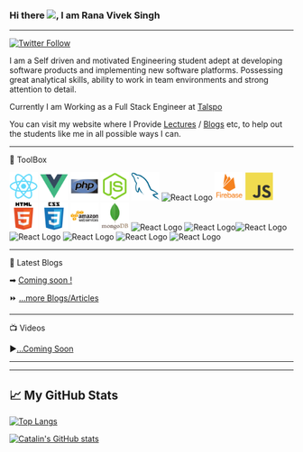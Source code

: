 ### Hi there <img src="https://raw.githubusercontent.com/MartinHeinz/MartinHeinz/master/wave.gif" width="30px">, I am Rana Vivek Singh

---
[![Twitter Follow](https://img.shields.io/twitter/follow/RANARVS?label=Follow%20me%20on%20twitter&style=social)](https://twitter.com/RANARVS)



I am a Self driven and motivated Engineering student adept at developing software products and
implementing new software platforms. Possessing great analytical skills, ability to work in team environments and strong attention to detail.

Currently I am Working as a Full Stack Engineer at [Talspo](www.talspo.com)

You can visit my website where I Provide [Lectures](www.meetind.me) / [Blogs](www.meetind.me) etc, to help out the students like me in all possible ways I can.

---
🧰 ToolBox

<img src ="https://github.com/devicons/devicon/blob/master/icons/react/react-original.svg" alt = "React Logo" width ="50" height ="50"/> <img src ="https://github.com/devicons/devicon/blob/master/icons/vuejs/vuejs-original.svg" alt = "React Logo" width ="50" height ="50"/>  <img src ="https://github.com/devicons/devicon/blob/master/icons/php/php-original.svg" alt = "React Logo" width ="50" height ="50"/>   <img src ="https://github.com/devicons/devicon/blob/master/icons/nodejs/nodejs-original.svg" alt = "React Logo" width ="50" height ="50"/>    <img src ="https://github.com/devicons/devicon/blob/master/icons/mysql/mysql-original.svg" alt = "React Logo" width ="50" height ="50"/>   <img src="https://cdn.worldvectorlogo.com/logos/next-1.svg" alt = "React Logo" width ="50" height ="50"/>      <img src ="https://github.com/devicons/devicon/blob/master/icons/firebase/firebase-plain-wordmark.svg" alt = "React Logo" width ="50" height ="50"/>     <img src ="https://github.com/devicons/devicon/blob/master/icons/javascript/javascript-original.svg" alt = "React Logo" width ="50" height ="50"/>  <img src ="https://github.com/devicons/devicon/blob/master/icons/html5/html5-original-wordmark.svg" alt = "React Logo" width ="50" height ="50"/>  <img src ="https://github.com/devicons/devicon/blob/master/icons/css3/css3-original-wordmark.svg" alt = "React Logo" width ="50" height ="50"/>   <img src ="https://github.com/devicons/devicon/blob/master/icons/amazonwebservices/amazonwebservices-original-wordmark.svg" alt = "React Logo" width ="50" height ="50"/>     <img src ="https://github.com/devicons/devicon/blob/master/icons/mongodb/mongodb-original-wordmark.svg" alt = "React Logo" width ="50" height ="50"/> <img src ="https://cdn.worldvectorlogo.com/logos/express-109.svg" alt = "React Logo" width ="50" height ="50"/> <img src ="https://cdn.worldvectorlogo.com/logos/microsoft-azure-3.svg" alt = "React Logo" width ="50" height ="50"/><img src ="https://cdn.worldvectorlogo.com/logos/debian-2.svg" alt = "React Logo" width ="50" height ="50"/> <img src ="https://cdn.worldvectorlogo.com/logos/bootstrap-4.svg" alt = "React Logo" width ="50" height ="50"/> <img src ="https://cdn.worldvectorlogo.com/logos/sass-1.svg" alt = "React Logo" width ="50" height ="50"/> <img src ="https://cdn.worldvectorlogo.com/logos/c.svg" alt = "React Logo" width ="50" height ="50"/> <img src ="https://cdn.worldvectorlogo.com/logos/docker.svg" alt = "React Logo" width ="50" height ="50"/>

---

📕 Latest Blogs

➡ [Coming soon !](www.meetind.me)

⏩ [...more Blogs/Articles](www.meetind.me)


---
📺 Videos

▶[...Coming Soon](www.meetind.me)


---

---

## &#x1f4c8; My GitHub Stats

[![Top Langs](https://github-readme-stats.vercel.app/api/top-langs/?username=Ranaviveksingh&hide=java,html,css&theme=radical)](https://github.com/anuraghazra/github-readme-stats)

[![Catalin's GitHub stats](https://github-readme-stats.vercel.app/api?username=Ranaviveksingh&theme=radical)](https://github.com/anuraghazra/github-readme-stats)



<!--
**Ranaviveksingh/Ranaviveksingh** is a ✨ _special_ ✨ repository because its `README.md` (this file) appears on your GitHub profile.

Here are some ideas to get you started:

- 🔭 I’m currently working on ...
- 🌱 I’m currently learning ...
- 👯 I’m looking to collaborate on ...
- 🤔 I’m looking for help with ...
- 💬 Ask me about ...
- 📫 How to reach me: ...
- 😄 Pronouns: ...
- ⚡ Fun fact: ...
-->
